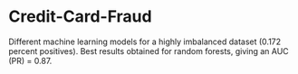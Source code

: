 # Credit-Card-Fraud
Different machine learning models for a highly imbalanced dataset (0.172 percent positives). Best results obtained for random forests, giving an AUC (PR) = 0.87.
